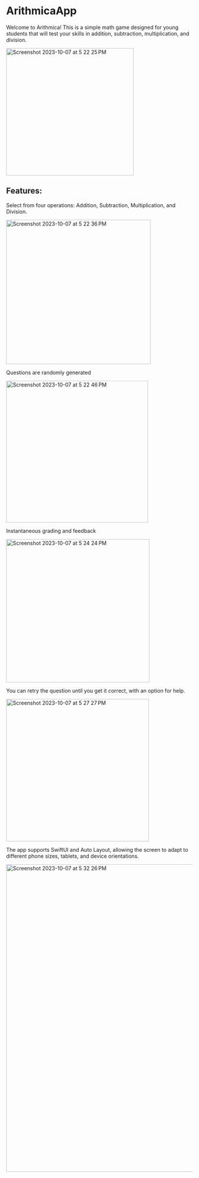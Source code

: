 # ArithmicaApp
<p>Welcome to Arithmica! This is a simple math game designed for young students that will test your skills in addition, subtraction, multiplication, and division.</p>
<img width="344" alt="Screenshot 2023-10-07 at 5 22 25 PM" src="https://github.com/brendan-ly/ArithmicaApp/assets/147233685/b41d54e0-af9c-4461-98d5-902b8fe694fa">

<h2>Features:</h2>

<p>Select from four operations: Addition, Subtraction, Multiplication, and Division.</p>
<img width="390" alt="Screenshot 2023-10-07 at 5 22 36 PM" src="https://github.com/brendan-ly/ArithmicaApp/assets/147233685/43cb22b9-a749-4f1b-b7df-9c55ce02cc46">
<br>
<p>Questions are randomly generated</p>
<img width="383" alt="Screenshot 2023-10-07 at 5 22 46 PM" src="https://github.com/brendan-ly/ArithmicaApp/assets/147233685/8ebf6b72-6f8a-41d0-aab7-6e2d14639515">
<br>
<p>Instantaneous grading and feedback</p>
<img width="387" alt="Screenshot 2023-10-07 at 5 24 24 PM" src="https://github.com/brendan-ly/ArithmicaApp/assets/147233685/aff19d2b-2992-48f6-b8d1-46dd3668011f">
<br>
<p>You can retry the question until you get it correct, with an option for help.</p>
<img width="385" alt="Screenshot 2023-10-07 at 5 27 27 PM" src="https://github.com/brendan-ly/ArithmicaApp/assets/147233685/c40a881e-47c4-47ae-94e8-3424242bdee5">

<p>The app supports SwiftUI and Auto Layout, allowing the screen to adapt to different phone sizes, tablets, and device orientations.</p>
<img width="831" alt="Screenshot 2023-10-07 at 5 32 26 PM" src="https://github.com/brendan-ly/ArithmicaApp/assets/147233685/d38106cd-9509-4d2d-95d2-1361418d113f">
